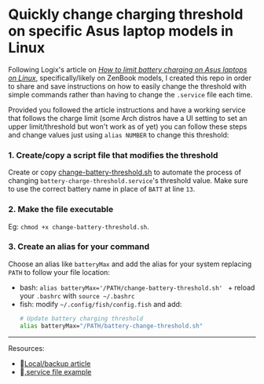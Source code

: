 # Quickly change charging threshold on specific Asus laptop models in Linux

Following Logix's article on _[How to limit battery charging on Asus laptops on Linux](https://www.linuxuprising.com/2021/02/how-to-limit-battery-charging-set.html)_, specifically/likely on ZenBook models, I created this repo in order to share and save instructions on how to easily change the threshold with simple commands rather than having to change the `.service` file each time. 

Provided you followed the article instructions and have a working service that 
follows the charge limit (some Arch distros have a UI setting to set an upper limit/threshold but won't work as of yet) you can follow these steps and change values just using `alias NUMBER` to change this threshold:

### 1. Create/copy a script file that modifies the threshold
Create or copy [change-battery-threshold.sh](./change-battery-threshold.sh) to automate the process of changing `battery-charge-threshold.service`'s threshold value. Make sure to use the correct battery name in place of `BATT` at line `13`.

### 2. Make the file executable
Eg: `chmod +x change-battery-threshold.sh`.

### 3. Create an alias for  your command
Choose an alias like `batteryMax` and add the alias for your system replacing `PATH` to follow your file location:
- bash: `alias batteryMax='/PATH/change-battery-threshold.sh'
` + reload your `.bashrc` with `source ~/.bashrc`
- fish: modify `~/.config/fish/config.fish` and add:
	```bash
	# Update battery charging threshold
	alias batteryMax="/PATH/battery-change-threshold.sh"
	```


---
Resources:
- 📁[Local/backup article](./logix-article-backup.md)
- 📁[.service file example](./battery-threshold.service)